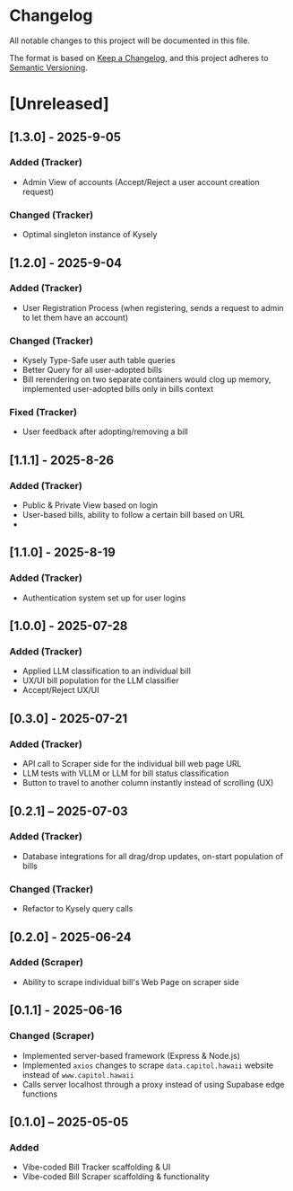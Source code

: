 # Changelog
All notable changes to this project will be documented in this file.

The format is based on [Keep a Changelog](https://keepachangelog.com/en/1.0.0/),
and this project adheres to [Semantic Versioning](https://semver.org/spec/v2.0.0.html).

# [Unreleased]

## [1.3.0] - 2025-9-05
### Added (Tracker)
- Admin View of accounts (Accept/Reject a user account creation request)

### Changed (Tracker)
- Optimal singleton instance of Kysely

## [1.2.0] - 2025-9-04
### Added (Tracker)
- User Registration Process (when registering, sends a request to admin to let them have an account)

### Changed (Tracker)
- Kysely Type-Safe user auth table queries
- Better Query for all user-adopted bills
- Bill rerendering on two separate containers would clog up memory, implemented user-adopted bills only in bills context

### Fixed (Tracker)
- User feedback after adopting/removing a bill


## [1.1.1] - 2025-8-26
### Added (Tracker)
- Public & Private View based on login
- User-based bills, ability to follow a certain bill based on URL
- 

## [1.1.0] - 2025-8-19
### Added (Tracker)
- Authentication system set up for user logins

## [1.0.0] - 2025-07-28
### Added (Tracker)
- Applied LLM classification to an individual bill
- UX/UI bill population for the LLM classifier
- Accept/Reject UX/UI

## [0.3.0] - 2025-07-21
### Added (Tracker)
- API call to Scraper side for the individual bill web page URL
- LLM tests with VLLM or LLM for bill status classification
- Button to travel to another column instantly instead of scrolling (UX)

## [0.2.1] – 2025-07-03
### Added (Tracker)
- Database integrations for all drag/drop updates, on-start population of bills

### Changed (Tracker)
- Refactor to Kysely query calls

## [0.2.0] - 2025-06-24
### Added (Scraper)
- Ability to scrape individual bill's Web Page on scraper side

## [0.1.1] - 2025-06-16
### Changed (Scraper)
- Implemented server-based framework (Express & Node.js)
- Implemented `axios` changes to scrape `data.capitol.hawaii` website instead of `www.capitol.hawaii`
- Calls server localhost through a proxy instead of using Supabase edge functions

## [0.1.0] – 2025-05-05
### Added
- Vibe-coded Bill Tracker scaffolding & UI
- Vibe-coded Bill Scraper scaffolding & functionality

